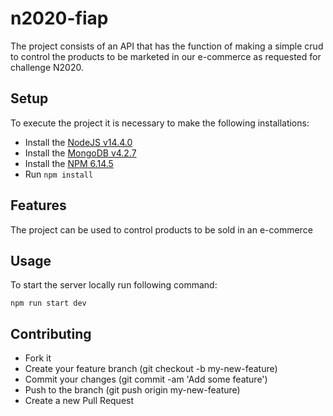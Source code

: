 # n2020-fiap

The project consists of an API that has the function of making a simple crud to control the products to be marketed in our e-commerce as requested for challenge N2020.

## Setup

To execute the project it is necessary to make the following installations:


- Install the [NodeJS v14.4.0](https://blog.risingstack.com/update-node-js-latest-version/)
- Install the [MongoDB v4.2.7](https://docs.mongodb.com/manual/administration/install-community/)
- Install the [NPM 6.14.5](https://docs.npmjs.com/cli/install)
- Run 
    ```npm install```

## Features

The project can be used to control products to be sold in an e-commerce

## Usage

To start the server locally run following command:

```
npm run start dev
```

## Contributing

- Fork it
- Create your feature branch (git checkout -b my-new-feature)
- Commit your changes (git commit -am 'Add some feature')
- Push to the branch (git push origin my-new-feature)
- Create a new Pull Request

